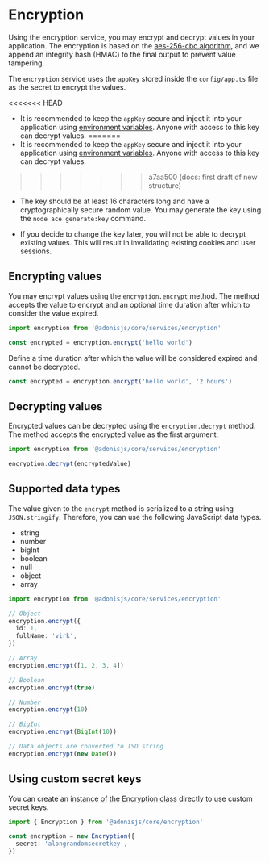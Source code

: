 # Encryption

Using the encryption service, you may encrypt and decrypt values in your application. The encryption is based on the [aes-256-cbc algorithm](https://www.n-able.com/blog/aes-256-encryption-algorithm), and we append an integrity hash (HMAC) to the final output to prevent value tampering.

The `encryption` service uses the `appKey` stored inside the `config/app.ts` file as the secret to encrypt the values.

<<<<<<< HEAD
- It is recommended to keep the `appKey` secure and inject it into your application using [environment variables](../getting_started/environment_variables.md). Anyone with access to this key can decrypt values.
=======
- It is recommended to keep the `appKey` secure and inject it into your application using [environment variables](../../getting-started/environment_variables). Anyone with access to this key can decrypt values.
>>>>>>> a7aa500 (docs: first draft of new structure)

- The key should be at least 16 characters long and have a cryptographically secure random value. You may generate the key using the `node ace generate:key` command.

- If you decide to change the key later, you will not be able to decrypt existing values. This will result in invalidating existing cookies and user sessions. 

## Encrypting values

You may encrypt values using the `encryption.encrypt` method. The method accepts the value to encrypt and an optional time duration after which to consider the value expired.

```ts
import encryption from '@adonisjs/core/services/encryption'

const encrypted = encryption.encrypt('hello world')
```

Define a time duration after which the value will be considered expired and cannot be decrypted.

```ts
const encrypted = encryption.encrypt('hello world', '2 hours')
```

## Decrypting values

Encrypted values can be decrypted using the `encryption.decrypt` method. The method accepts the encrypted value as the first argument.

```ts
import encryption from '@adonisjs/core/services/encryption'

encryption.decrypt(encryptedValue)
```

## Supported data types

The value given to the `encrypt` method is serialized to a string using `JSON.stringify`. Therefore, you can use the following JavaScript data types.

- string
- number
- bigInt
- boolean
- null
- object
- array

```ts
import encryption from '@adonisjs/core/services/encryption'

// Object
encryption.encrypt({
  id: 1,
  fullName: 'virk',
})

// Array
encryption.encrypt([1, 2, 3, 4])

// Boolean
encryption.encrypt(true)

// Number
encryption.encrypt(10)

// BigInt
encryption.encrypt(BigInt(10))

// Data objects are converted to ISO string
encryption.encrypt(new Date())
```

## Using custom secret keys

You can create an [instance of the Encryption class](https://github.com/adonisjs/encryption/blob/main/src/encryption.ts) directly to use custom secret keys.

```ts
import { Encryption } from '@adonisjs/core/encryption'

const encryption = new Encryption({
  secret: 'alongrandomsecretkey',
})
```
